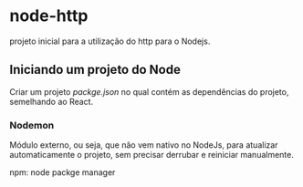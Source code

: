 # node-http
projeto inicial para a utilização do http para o Nodejs.

## Iniciando um projeto do Node

Criar um projeto *packge.json* no qual contém as dependências do projeto, semelhando ao React.

### Nodemon

Módulo externo, ou seja, que não vem nativo no NodeJs, para atualizar automaticamente o projeto, sem precisar derrubar e reiniciar manualmente.

<!-- npm install nodemon -D -->

npm: node packge manager

    